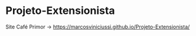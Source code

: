 # Projeto-Extensionista
Site Café Primor -> https://marcosviniciussi.github.io/Projeto-Extensionista/
